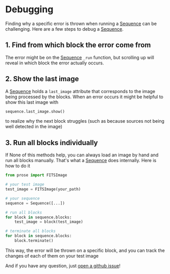 # Debugging

Finding why a specific error is thrown when running a [Sequence](prose.Sequence) can be challenging. Here are a few steps to debug a [Sequence](prose.Sequence).

## 1. Find from which block the error come from

The error might be on the [Sequence](prose.Sequence) `_run` function, but scrolling up will reveal in which block the error actually occurs.

## 2. Show the last image

A [Sequence](prose.Sequence) holds a `last_image` attribute that corresponds to the image being processed by the blocks. When an error occurs it might be helpful to show this last image with

```python
sequence.last_image.show()
```

to realize why the next block struggles (such as because sources not being well detected in the image)

## 3. Run all blocks individually

If None of this methods help, you can always load an image by hand and run all blocks manually. That's what a [Sequence](prose.Sequence) does internally. Here is how to do it

```python
from prose import FITSImage

# your test image
test_image = FITSImage(your_path)

# your sequence
sequence = Sequence([...])

# run all blocks
for block in sequence.blocks:
    test_image = block(test_image)

# terminate all blocks
for block in sequence.blocks:
    block.terminate()

```

This way, the error will be thrown on a specific block, and you can track the changes of each of them on your test image

And if you have any question, just [open a github issue](https://github.com/lgrcia/prose/issues/new/choose)!
